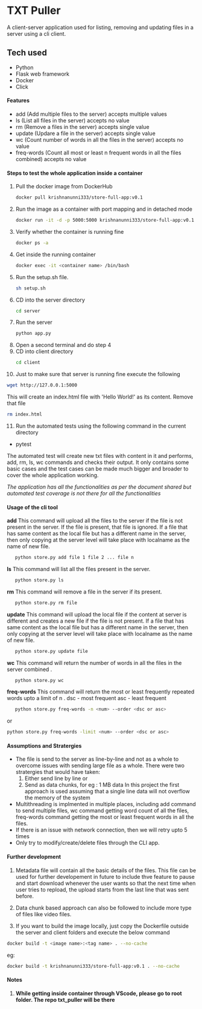 
# TXT Puller

A client-server application used for listing, removing and updating files in a server using a cli client.

## Tech used
- Python
- Flask web framework
- Docker
- Click

#### Features

- add (Add multiple files to the server) accepts multiple values
- ls (List all files in the server) accepts no value
- rm (Remove a files in the server)  accepts single value
- update (Updare a file in the server) accepts single value
- wc (Count number of words in all the files in the server) accepts no value
- freq-words (Count all most or least n frequent words in all the files combined) accepts no value

#### Steps to test the whole application inside a container

1. Pull the docker image from DockerHub
   ```sh
   docker pull krishnanunni333/store-full-app:v0.1
   ```
2. Run the image as a container with port mapping and in detached mode
   ```sh
   docker run -it -d -p 5000:5000 krishnanunni333/store-full-app:v0.1 /bin/bash
   ```
3. Verify whether the container is running fine
   ```sh
   docker ps -a
   ```
4. Get inside the running container
   ```sh
   docker exec -it <container name> /bin/bash
   ```
5. Run the setup.sh file.
   ```sh
   sh setup.sh
   ```
6. CD into the server directory
   ```sh
   cd server
   ```
7. Run the server 
   ```sh
   python app.py
   ```
8. Open a second terminal and do step 4 
9. CD into client directory
   ```sh
   cd client
   ```
10. Just to make sure that server is running fine execute the following
   ```sh
   wget http://127.0.0.1:5000 
   ```
   This will create an index.html file with 'Hello World!' as its content. Remove that file
   ```sh
   rm index.html 
   ```
11. Run the automated tests using the following command in the current directory
   - pytest
   
   The automated test will create new txt files with content in it and performs, add, rm, ls, wc commands and checks their output. It only contains some basic cases and the test cases can be made much bigger and broader to cover the whole application working.
   
   *The application has all the functionalities as per the document shared but automated test coverage is not there for all the functionalities*
   
#### Usage of the cli tool
**add**
This command will upload all the files to the server if the file is not present in the server. If the file is present, that file is ignored. If a file that has same content as the local file but has a different name in the server, then only copying at the server level will take place with localname as the name of new file.
```sh
   python store.py add file 1 file 2 ... file n 
   ```
**ls**
This command will list all the files present in the server.
```sh
   python store.py ls 
   ```
**rm**
This command will remove a file in the server if its present.
```sh
   python store.py rm file
   ```
**update**
This command will upload the local file if the content at server is different and creates a new file if the file is not present. If a file that has same content as the local file but has a different name in the server, then only copying at the server level will take place with localname as the name of new file.
```sh
   python store.py update file
   ```
**wc**
This command will return the number of words in all the files in the server combined .
```sh
   python store.py wc
   ```
**freq-words**
This command will return the most or least frequently repeated words upto a limit of n .
dsc - most frequent
asc - least frequent
```sh
   python store.py freq-words -n <num> --order <dsc or asc>
   ```
   or
   ```sh
   python store.py freq-words -limit <num> --order <dsc or asc>
   ```
#### Assumptions and Stratergies
- The file is send to the server as line-by-line and not as a whole to overcome issues with sending large file as a whole. There were two stratergies that would have taken:
    1. Either send line by line
	or
	2. Send as data chunks, for eg : 1 MB data
In this project  the first approach is used assuming that a single line data will not overflow the memory of the system
- Multithreading is implmented in multiple places, including add command to send multiple files, wc command getting word count of all the files, freq-words command getting the most or least frequent words in all the files.
- If there is an issue with network connection, then we will retry upto 5 times
- Only try to modify/create/delete files through the CLI app.

#### Further development
1. Metadata file will contain all the basic details of the files. This file can be used for further developement in future to include thve feature to pause and start download whenever the user wants so that the next time when user tries to repload, the upload starts from the last line that was sent before.

2. Data chunk based approach can also be followed to include more type of files like video files.

3. If you want to build the image locally, just copy the Dockerfile outside the server and client folders and execute the below command
```sh
docker build -t <image name>:<tag name> . --no-cache
```
eg: 
```sh
docker build -t krishnanunni333/store-full-app:v0.1 . --no-cache
```
#### Notes
1. **While getting inside container through VScode, please go to root folder. The repo txt_puller will be there** 


